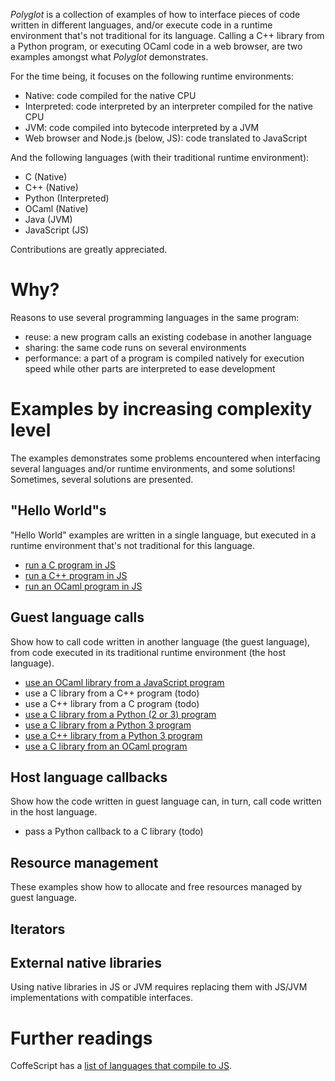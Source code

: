 *Polyglot* is a collection of examples of how to interface pieces of code written in different languages,
and/or execute code in a runtime environment that's not traditional for its language.
Calling a C++ library from a Python program, or executing OCaml code in a web browser,
are two examples amongst what *Polyglot* demonstrates.

For the time being, it focuses on the following runtime environments:

- Native: code compiled for the native CPU
- Interpreted: code interpreted by an interpreter compiled for the native CPU
- JVM: code compiled into bytecode interpreted by a JVM
- Web browser and Node.js (below, JS): code translated to JavaScript

And the following languages (with their traditional runtime environment):

- C (Native)
- C++ (Native)
- Python (Interpreted)
- OCaml (Native)
- Java (JVM)
- JavaScript (JS)

Contributions are greatly appreciated.

Why?
====

Reasons to use several programming languages in the same program:

- reuse: a new program calls an existing codebase in another language
- sharing: the same code runs on several environments
- performance: a part of a program is compiled natively for execution speed while other parts are interpreted to ease development

Examples by increasing complexity level
=======================================

The examples demonstrates some problems encountered when interfacing several languages and/or runtime environments, and some solutions!
Sometimes, several solutions are presented.

"Hello World"s
--------------

"Hello World" examples are written in a single language, but executed in a runtime environment that's not traditional for this language.

- [run a C program in JS](HelloWorlds/C_in_JS.Emscripten)
- [run a C++ program in JS](HelloWorlds/C++_in_JS.Emscripten)
- [run an OCaml program in JS](HelloWorlds/OCaml_in_JS.JsOfOCaml)

Guest language calls
--------------------

Show how to call code written in another language (the guest language), from code executed in its traditional runtime environment (the host language).

- [use an OCaml library from a JavaScript program](GuestCalls/OCaml_from_JavaScript.JsOfOCaml)
- use a C library from a C++ program (todo)
- use a C++ library from a C program (todo)
- [use a C library from a Python (2 or 3) program](GuestCalls/C_from_Python.ctypes)
- [use a C library from a Python 3 program](GuestCalls/C_from_Python3.extension)
- [use a C++ library from a Python 3 program](GuestCalls/C++_from_Python3.extension)
- [use a C library from an OCaml program](GuestCalls/C_from_OCaml.ctypes-foreign)

Host language callbacks
-----------------------

Show how the code written in guest language can, in turn, call code written in the host language.

- pass a Python callback to a C library (todo)

Resource management
-------------------

These examples show how to allocate and free resources managed by guest language.

Iterators
---------

External native libraries
-------------------------

Using native libraries in JS or JVM requires replacing them with JS/JVM implementations with compatible interfaces.

Further readings
================

CoffeScript has a [list of languages that compile to JS](https://github.com/jashkenas/coffeescript/wiki/List-of-languages-that-compile-to-JS).
